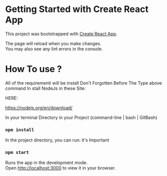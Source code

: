 # Getting Started with Create React App

This project was bootstrapped with [Create React App](https://github.com/facebook/create-react-app).







The page will reload when you make changes.\
You may also see any lint errors in the console.

# How To use ?

All of the requirementi will be install Don't Forgotten Before The Type above command In stall NodeJs in these Site:


HERE:

https://nodejs.org/en/download/



In your terminal Directory in your Project (command-line | bash | GitBash)


### `npm install`


In the project directory, you can run: it's Important 


### `npm start`


Runs the app in the development mode.\
Open [http://localhost:3000](http://localhost:3000) to view it in your browser.



